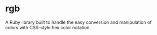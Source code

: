 rgb
===

A Ruby library built to handle the easy conversion and manipulation of colors with CSS-style hex color notation.